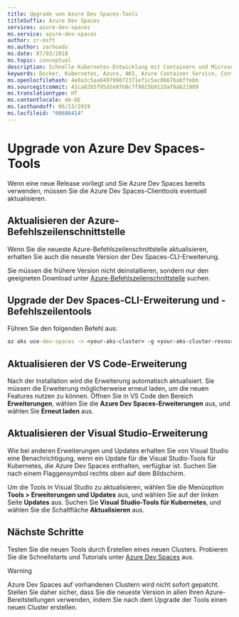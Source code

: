 ```yaml
---
title: Upgrade von Azure Dev Spaces-Tools
titleSuffix: Azure Dev Spaces
services: azure-dev-spaces
ms.service: azure-dev-spaces
author: zr-msft
ms.author: zarhoads
ms.date: 07/03/2018
ms.topic: conceptual
description: Schnelle Kubernetes-Entwicklung mit Containern und Microservices in Azure
keywords: Docker, Kubernetes, Azure, AKS, Azure Container Service, Container
ms.openlocfilehash: 4e0a3c5aa849799872371ef1c5ac0867babffebb
ms.sourcegitcommit: 41ca82b5f95d2e07b0c7f9025b912daf0ab21909
ms.translationtype: HT
ms.contentlocale: de-DE
ms.lasthandoff: 06/13/2019
ms.locfileid: "60686414"
---
```

# <a name="how-to-upgrade-azure-dev-spaces-tools"></a>Upgrade von Azure Dev Spaces-Tools

Wenn eine neue Release vorliegt und Sie Azure Dev Spaces bereits verwenden, müssen Sie die Azure Dev Spaces-Clienttools eventuell aktualisieren.

## <a name="update-the-azure-cli"></a>Aktualisieren der Azure-Befehlszeilenschnittstelle

Wenn Sie die neueste Azure-Befehlszeilenschnittstelle aktualisieren, erhalten Sie auch die neueste Version der Dev Spaces-CLI-Erweiterung.

Sie müssen die frühere Version nicht deinstallieren, sondern nur den geeigneten Download unter [Azure-Befehlszeilenschnittstelle](/cli/azure/install-azure-cli?view=azure-cli-latest) suchen.


## <a name="update-the-dev-spaces-cli-extension-and-command-line-tools"></a>Upgrade der Dev Spaces-CLI-Erweiterung und -Befehlszeilentools

Führen Sie den folgenden Befehl aus:

```cmd
az aks use-dev-spaces -n <your-aks-cluster> -g <your-aks-cluster-resource-group> --update
```

## <a name="update-the-vs-code-extension"></a>Aktualisieren der VS Code-Erweiterung

Nach der Installation wird die Erweiterung automatisch aktualisiert. Sie müssen die Erweiterung möglicherweise erneut laden, um die neuen Features nutzen zu können. Öffnen Sie in VS Code den Bereich **Erweiterungen**, wählen Sie die **Azure Dev Spaces-Erweiterungen** aus, und wählen Sie **Erneut laden** aus.

## <a name="update-the-visual-studio-extension"></a>Aktualisieren der Visual Studio-Erweiterung

Wie bei anderen Erweiterungen und Updates erhalten Sie von Visual Studio eine Benachrichtigung, wenn ein Update für die Visual Studio-Tools für Kubernetes, die Azure Dev Spaces enthalten, verfügbar ist. Suchen Sie nach einem Flaggensymbol rechts oben auf dem Bildschirm.

Um die Tools in Visual Studio zu aktualisieren, wählen Sie die Menüoption **Tools > Erweiterungen und Updates** aus, und wählen Sie auf der linken Seite **Updates** aus. Suchen Sie **Visual Studio-Tools für Kubernetes**, und wählen Sie die Schaltfläche **Aktualisieren** aus.

## <a name="next-steps"></a>Nächste Schritte

Testen Sie die neuen Tools durch Erstellen eines neuen Clusters. Probieren Sie die Schnellstarts und Tutorials unter [Azure Dev Spaces](/azure/dev-spaces) aus.

> [!WARNING]
> Azure Dev Spaces auf vorhandenen Clustern wird nicht sofort gepatcht. Stellen Sie daher sicher, dass Sie die neueste Version in allen Ihren Azure-Bereitstellungen verwenden, indem Sie nach dem Upgrade der Tools einen neuen Cluster erstellen.
